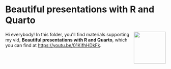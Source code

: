 # Beautiful presentations with R and Quarto
[<img src="presentations thumb.png" align="right" height="100" />](<https://youtu.be/01KifhHDkFk>)

Hi everybody! In this folder, you'll find materials supporting my vid, **Beautiful presentations with R and Quarto**, which you can find at <https://youtu.be/01KifhHDkFk>. 